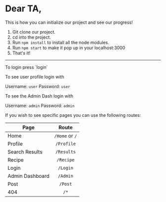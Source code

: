 # Dear TA,

This is how you can initialize our project and see our progress!

1. Git clone our project.
2. cd into the project.
3. Run `npm install` to install all the node modules.
4. Run `npm start` to make it pop up in your localhost:3000 
5. That's it!

<hr>
To login press `login` 

To see user profile login with 

Username: `user`
Password: `user`

To see the Admin Dash login with 

Username: `admin`
Password: `admin`

If you wish to see specific pages you can use the following routes:

| Page          | Route           |
| ------------- |:---------------:| 
| Home          | `/Home` or `/`  | 
| Profile       | `/Profile`      | 
| Search Results          | `/Results` |  
|Recipe|`/Recipe`|
|Login|`/Login`|
|Admin Dashboard| `/Admin`|
|Post|`/Post`|
|404|`/*`|
